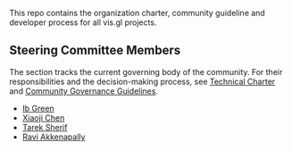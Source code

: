 This repo contains the organization charter, community guideline and developer process for all vis.gl projects.


## Steering Committee Members

The section tracks the current governing body of the community. For their responsibilities and the decision-making process, see [Technical Charter](/Technical%20Charter.md) and [Community Governance Guidelines](/governance.md).

- [Ib Green](https://github.com/ibgreen)
- [Xiaoji Chen](https://github.com/Pessimistress)
- [Tarek Sherif](https://github.com/tsherif)
- [Ravi Akkenapally](https://github.com/1chandu)

